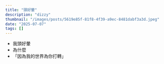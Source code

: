 ```yaml
---
title: "頭好暈"
description: "dizzy"
thumbnail: "/images/posts/5619e85f-81f8-4f39-a9ec-8481dabf3a3d.jpeg"
date: "2025-07-07"
tags: []
---
```

- 我頭好暈
- 為什麼
- 「因為我的世界為你打轉」
